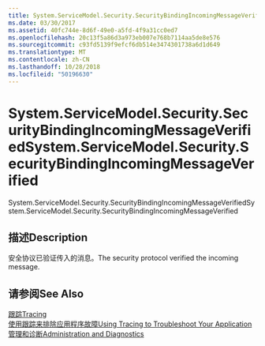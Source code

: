 ```yaml
---
title: System.ServiceModel.Security.SecurityBindingIncomingMessageVerified
ms.date: 03/30/2017
ms.assetid: 40fc744e-8d6f-49e0-a5fd-4f9a31cc0ed7
ms.openlocfilehash: 20c13f5a86d3a973eb007e768b7114aa5de8e576
ms.sourcegitcommit: c93fd5139f9efcf6db514e3474301738a6d1d649
ms.translationtype: MT
ms.contentlocale: zh-CN
ms.lasthandoff: 10/28/2018
ms.locfileid: "50196630"
---
```

# <a name="systemservicemodelsecuritysecuritybindingincomingmessageverified"></a><span data-ttu-id="f8348-102">System.ServiceModel.Security.SecurityBindingIncomingMessageVerified</span><span class="sxs-lookup"><span data-stu-id="f8348-102">System.ServiceModel.Security.SecurityBindingIncomingMessageVerified</span></span>
<span data-ttu-id="f8348-103">System.ServiceModel.Security.SecurityBindingIncomingMessageVerified</span><span class="sxs-lookup"><span data-stu-id="f8348-103">System.ServiceModel.Security.SecurityBindingIncomingMessageVerified</span></span>  
  
## <a name="description"></a><span data-ttu-id="f8348-104">描述</span><span class="sxs-lookup"><span data-stu-id="f8348-104">Description</span></span>  
 <span data-ttu-id="f8348-105">安全协议已验证传入的消息。</span><span class="sxs-lookup"><span data-stu-id="f8348-105">The security protocol verified the incoming message.</span></span>  
  
## <a name="see-also"></a><span data-ttu-id="f8348-106">请参阅</span><span class="sxs-lookup"><span data-stu-id="f8348-106">See Also</span></span>  
 [<span data-ttu-id="f8348-107">跟踪</span><span class="sxs-lookup"><span data-stu-id="f8348-107">Tracing</span></span>](../../../../../docs/framework/wcf/diagnostics/tracing/index.md)  
 [<span data-ttu-id="f8348-108">使用跟踪来排除应用程序故障</span><span class="sxs-lookup"><span data-stu-id="f8348-108">Using Tracing to Troubleshoot Your Application</span></span>](../../../../../docs/framework/wcf/diagnostics/tracing/using-tracing-to-troubleshoot-your-application.md)  
 [<span data-ttu-id="f8348-109">管理和诊断</span><span class="sxs-lookup"><span data-stu-id="f8348-109">Administration and Diagnostics</span></span>](../../../../../docs/framework/wcf/diagnostics/index.md)
